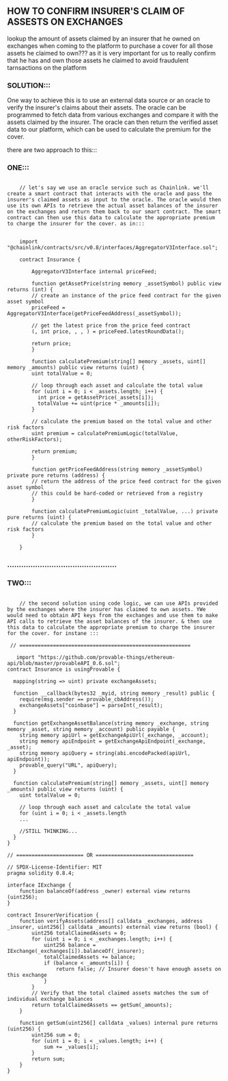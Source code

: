 
## HOW TO CONFIRM INSURER'S CLAIM OF ASSESTS ON EXCHANGES 

lookup the amount of assets  claimed by an insurer that he owned on exchanges when coming to the platform to purchase a cover for all those assets he claimed to own??? as it is very important for us to really confirm that he has and own  those assets he claimed to avoid fraudulent tarnsactions on the platform

### SOLUTION:::

One way to achieve this is to use an external data source or an oracle to verify the insurer's claims about their assets. The oracle can be programmed to fetch data from various exchanges and compare it with the assets claimed by the insurer. The oracle can then return the verified asset data to our platform, which can be used to calculate the premium for the cover.

there are two approach to this:::

### ONE:::


```solidity

    // let's say we use an oracle service such as Chainlink. we'll create a smart contract that interacts with the oracle and pass the insurer's claimed assets as input to the oracle. The oracle would then use its own APIs to retrieve the actual asset balances of the insurer on the exchanges and return them back to our smart contract. The smart contract can then use this data to calculate the appropriate premium to charge the insurer for the cover. as in:::


    import "@chainlink/contracts/src/v0.8/interfaces/AggregatorV3Interface.sol";

    contract Insurance {

        AggregatorV3Interface internal priceFeed;

        function getAssetPrice(string memory _assetSymbol) public view returns (int) {
        // create an instance of the price feed contract for the given asset symbol
        priceFeed = AggregatorV3Interface(getPriceFeedAddress(_assetSymbol));

        // get the latest price from the price feed contract
        (, int price, , , ) = priceFeed.latestRoundData();

        return price;
        }

        function calculatePremium(string[] memory _assets, uint[] memory _amounts) public view returns (uint) {
        uint totalValue = 0;

        // loop through each asset and calculate the total value
        for (uint i = 0; i < _assets.length; i++) {
          int price = getAssetPrice(_assets[i]);
          totalValue += uint(price * _amounts[i]);
        }

        // calculate the premium based on the total value and other risk factors
        uint premium = calculatePremiumLogic(totalValue, otherRiskFactors);

        return premium;
        }

        function getPriceFeedAddress(string memory _assetSymbol) private pure returns (address) {
        // return the address of the price feed contract for the given asset symbol
        // this could be hard-coded or retrieved from a registry
        }

        function calculatePremiumLogic(uint _totalValue, ...) private pure returns (uint) {
        // calculate the premium based on the total value and other risk factors
        }

    }

```

### ...............................................

### TWO:::


```solidity

    // the second solution using code logic, we can use APIs provided by the exchanges where the insurer has claimed to own assets. YWe would need to obtain API keys from the exchanges and use them to make API calls to retrieve the asset balances of the insurer. & then use this data to calculate the appropriate premium to charge the insurer for the cover. for instane :::

 // ========================================================

   import "https://github.com/provable-things/ethereum-api/blob/master/provableAPI_0.6.sol";
contract Insurance is usingProvable {

  mapping(string => uint) private exchangeAssets;
  
  function __callback(bytes32 _myid, string memory _result) public {
    require(msg.sender == provable_cbAddress());
    exchangeAssets["coinbase"] = parseInt(_result);
  }

  function getExchangeAssetBalance(string memory _exchange, string memory _asset, string memory _account) public payable {
    string memory apiUrl = getExchangeApiUrl(_exchange, _account);
    string memory apiEndpoint = getExchangeApiEndpoint(_exchange, _asset);
    string memory apiQuery = string(abi.encodePacked(apiUrl, apiEndpoint));
    provable_query("URL", apiQuery);
  }

  function calculatePremium(string[] memory _assets, uint[] memory _amounts) public view returns (uint) {
    uint totalValue = 0;
    
    // loop through each asset and calculate the total value
    for (uint i = 0; i < _assets.length
    ...

    //STILL THINKING...
  }
}

// ====================== OR ================================

// SPDX-License-Identifier: MIT
pragma solidity 0.8.4;

interface IExchange {
    function balanceOf(address _owner) external view returns (uint256);
}

contract InsurerVerification {
    function verifyAssets(address[] calldata _exchanges, address _insurer, uint256[] calldata _amounts) external view returns (bool) {
        uint256 totalClaimedAssets = 0;
        for (uint i = 0; i < _exchanges.length; i++) {
            uint256 balance = IExchange(_exchanges[i]).balanceOf(_insurer);
            totalClaimedAssets += balance;
            if (balance < _amounts[i]) {
                return false; // Insurer doesn't have enough assets on this exchange
            }
        }
        // Verify that the total claimed assets matches the sum of individual exchange balances
        return totalClaimedAssets == getSum(_amounts);
    }

    function getSum(uint256[] calldata _values) internal pure returns (uint256) {
        uint256 sum = 0;
        for (uint i = 0; i < _values.length; i++) {
            sum += _values[i];
        }
        return sum;
    }
}

```